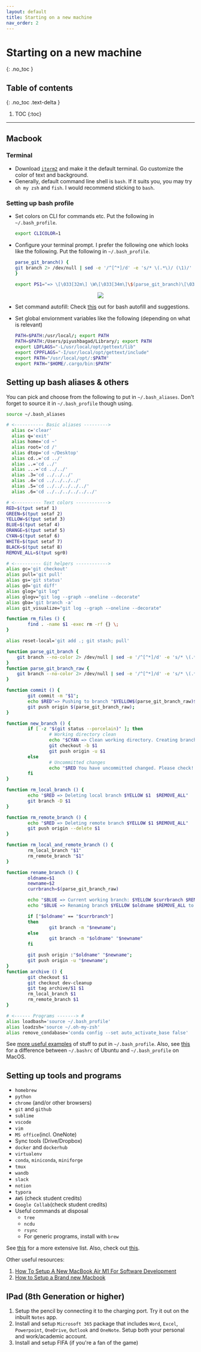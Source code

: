 ```yaml
---
layout: default
title: Starting on a new machine
nav_order: 2
---
```


# Starting on a new machine
{: .no_toc }

## Table of contents
{: .no_toc .text-delta }

1. TOC
{:toc}

---

## Macbook

### Terminal

* Download [`iterm2`](https://iterm2.com/) and make it the default terminal. Go customize the color of text and background.
* Generally, default command line shell is `bash`. If it suits you, you may try `oh my zsh` and `fish`. I would recommend sticking to `bash`.

### Setting up bash profile

* Set colors on CLI for commands etc. Put the following in `~/.bash_profile`.
  ```bash
  export CLICOLOR=1
  ```

* Configure your terminal prompt. I prefer the following one which looks like the following. Put the following in `~/.bash_profile`. 

  ```bash
  parse_git_branch() {
  git branch 2> /dev/null | sed -e '/^[^*]/d' -e 's/* \(.*\)/ (\1)/'
  }
  
  export PS1="=> \[\033[32m\] \W\[\033[34m\]\$(parse_git_branch)\[\033[00m\] $ "
  ```

<p align="center">
  <img src="assets/prompt.png" />
</p>

* Set command autofill: Check [this](https://sourabhbajaj.com/mac-setup/BashCompletion/)
  out for bash autofill and suggestions.

* Set global enviornment variables like the following (depending on what is relevant)
  ```bash
  PATH=$PATH:/usr/local/; export PATH
  PATH=$PATH:/Users/piyushbagad/Library/; export PATH
  export LDFLAGS="-L/usr/local/opt/gettext/lib"
  export CPPFLAGS="-I/usr/local/opt/gettext/include"
  export PATH="/usr/local/opt/:$PATH"
  export PATH="$HOME/.cargo/bin:$PATH"
  ```

## Setting up bash aliases & others

You can pick and choose from the following to put in `~/.bash_aliases`.
Don't forget to source it in `~/.bash_profile` though using.
```bash
source ~/.bash_aliases
```

```bash
# <----------- Basic aliases --------->
  alias c='clear'
  alias q='exit'
  alias home='cd ~'
  alias root='cd /'
  alias dtop='cd ~/Desktop'
  alias cd..='cd ../'
  alias ..='cd ../'
  alias ...='cd ../../'
  alias .3='cd ../../../'
  alias .4='cd ../../../../'
  alias .5='cd ../../../../../'
  alias .6='cd ../../../../../../'

# <---------- Text colors ------------>
RED=$(tput setaf 1)
GREEN=$(tput setaf 2)
YELLOW=$(tput setaf 3)
BLUE=$(tput setaf 4)
ORANGE=$(tput setaf 5)
CYAN=$(tput setaf 6)
WHITE=$(tput setaf 7)
BLACK=$(tput setaf 8)
REMOVE_ALL=$(tput sgr0)

# <---------- Git helpers ------------>
alias gc='git checkout'
alias pull='git pull'
alias gs='git status'
alias gd='git diff'
alias glog="git log"
alias glogv="git log --graph --oneline --decorate"
alias gba='git branch -a'
alias git_visualize="git log --graph --oneline --decorate"

function rm_files () {
        find . -name $1 -exec rm -rf {} \;
}

alias reset-local='git add .; git stash; pull'

function parse_git_branch {
	git branch --no-color 2> /dev/null | sed -e '/^[^*]/d' -e 's/* \(.*\)/(\1)/'
}
function parse_git_branch_raw {
	git branch --no-color 2> /dev/null | sed -e '/^[^*]/d' -e 's/* \(.*\)/\1/'
}

function commit () {
        git commit -m "$1";
        echo $RED"=> Pushing to branch "$YELLOW$(parse_git_branch_raw)$REMOVE_ALL
        git push origin $(parse_git_branch_raw);
}

function new_branch () {
        if [ -z "$(git status --porcelain)" ]; then
                # Working directory clean
                echo "$CYAN => Clean working directory. Creating branch $YELLOW $1 $REMOVE_ALL"
                git checkout -b $1
                git push origin -u $1
        else
                # Uncommitted changes
                echo "$RED You have uncommitted changed. Please check! $REMOVE_ALL"
        fi
}

function rm_local_branch () {
        echo "$RED => Deleting local branch $YELLOW $1  $REMOVE_ALL"
        git branch -D $1
}

function rm_remote_branch () {
        echo "$RED => Deleting remote branch $YELLOW $1 $REMOVE_ALL"
        git push origin --delete $1
}

function rm_local_and_remote_branch () {
        rm_local_branch "$1"
        rm_remote_branch "$1"
}

function rename_branch () {
        oldname=$1
        newname=$2
        currbranch=$(parse_git_branch_raw)

        echo "$BLUE => Current working branch: $YELLOW $currbranch $REMOVE_ALL"
        echo "$BLUE => Renaming branch $YELLOW $oldname $REMOVE_ALL to $YELLOW $newname $REMOVE_ALL"

        if ["$oldname" == "$currbranch"]
        then
                git branch -m "$newname";
        else
                git branch -m "$oldname" "$newname"
        fi

        git push origin :"$oldname" "$newname";
        git push origin -u "$newname";
}
function archive () {
        git checkout $1
        git checkout dev-cleanup
        git tag archive/$1 $1
        rm_local_branch $1
        rm_remote_branch $1
}

# <------ Programs -------> #
alias loadbash='source ~/.bash_profile'
alias loadzsh='source ~/.oh-my-zsh'
alias remove_condabase='conda config --set auto_activate_base false'
```

See [more useful examples](https://natelandau.com/my-mac-osx-bash_profile/)
of stuff to put in `~/.bash_profile`.
Also, see [this](https://joshstaiger.org/archives/2005/07/bash_profile_vs.html)
for a difference between `~/.bashrc` of Ubuntu and `~/.bash_profile` on MacOS.


## Setting up tools and programs

* `homebrew`
* `python`
* `chrome` (and/or other browsers)
* `git` and `github`
* `sublime`
* `vscode`
* `vim`
* `MS office`(incl. OneNote)
* Sync tools (Drive/Dropbox)
* `docker` and `dockerhub`
* `virtualenv`
* `conda`, `miniconda`, `miniforge`
* `tmux`
* `wandb`
* `slack`
* `notion`
* `typora`
* `AWS` (check student credits)
* `Google Collab`(check student credits)
* Useful commands at disposal
  * `tree`
  * `ncdu`
  * `rsync`
  * For generic programs, install with `brew`

See [this](https://levelup.gitconnected.com/im-programming-on-a-macbook-and-here-are-the-tools-that-make-my-life-easier-905b74b48c6d)
for a more extensive list.
Also, check out [this]().


Other useful resources:

1. [How To Setup A New MacBook Air M1 For Software Development](https://www.youtube.com/watch?v=gMsZT7yhz4Y)
2. [How to Setup a Brand new Macbook](https://www.freecodecamp.org/news/how-to-set-up-a-brand-new-macbook/)


## IPad (8th Generation or higher)

1. Setup the pencil by connecting it to the charging port. Try it out on the inbuilt `Notes` app.
2. Install and setup `Microsoft 365` package that includes `Word`, `Excel`, `Powerpoint`, `OneDrive`, `Outlook` and `OneNote`. Setup both your personal and work/academic account.
3. Install and setup FIFA (if you're a fan of the game)